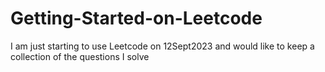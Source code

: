 # Getting-Started-on-Leetcode
I am just starting to use Leetcode on 12Sept2023 and would like to keep a collection of the questions I solve
